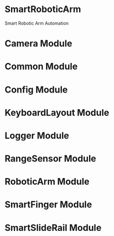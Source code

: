 # SmartRoboticArm
Smart Robotic Arm Automation
# Camera Module
# Common Module
# Config Module
# KeyboardLayout Module
# Logger Module
# RangeSensor Module
# RoboticArm Module
# SmartFinger Module
# SmartSlideRail Module